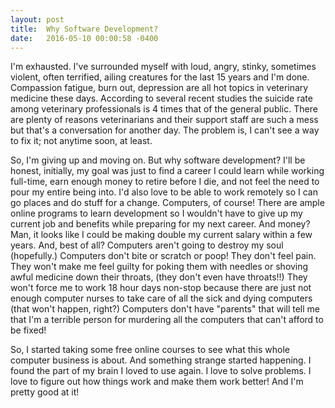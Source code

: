 ```yaml
---
layout: post
title:  Why Software Development?
date:   2016-05-10 00:00:58 -0400
---
```



I'm exhausted. I've surrounded myself with loud, angry, stinky, sometimes violent, often terrified, ailing creatures for the last 15 years and I'm done. Compassion fatigue, burn out, depression are all hot topics in veterinary medicine these days. According to several recent studies the suicide rate among veterinary professionals is 4 times that of the general public. There are plenty of reasons veterinarians and their support staff are such a mess but that's a conversation for another day. The problem is, I can't see a way to fix it; not anytime soon, at least.

So, I'm giving up and moving on. But why software development? I'll be honest, initially, my goal was just to find a career I could learn while working full-time, earn enough money to retire before I die, and not feel the need to pour my entire being into. I'd also love to be able to work remotely so I can go places and do stuff for a change. Computers, of course! There are ample online programs to learn development so I wouldn't have to give up my current job and benefits while preparing for my next career. And money? Man, it looks like I could be making double my current salary within a few years. And, best of all? Computers aren't going to destroy my soul (hopefully.) Computers don't bite or scratch or poop! They don't feel pain. They won't make me feel guilty for poking them with needles or shoving awful medicine down their throats, (they don't even have throats!!) They won't force me to work 18 hour days non-stop because there are just not enough computer nurses to take care of all the sick and dying computers (that won't happen, right?) Computers don't have "parents" that will tell me that I'm a terrible person for murdering all the computers that can't afford to be fixed! 

So, I started taking some free online courses to see what this whole computer business is about. And something strange started happening. I found the part of my brain I loved to use again. I love to solve problems. I love to figure out how things work and make them work better! And I'm pretty good at it! 


